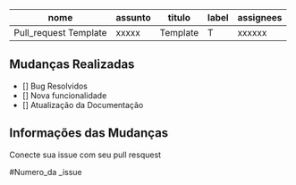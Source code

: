
| nome | assunto| titulo| label | assignees |
|------|------|------|------|-----|
| Pull_request Template | xxxxx | Template | T | xxxxxx  | 


## Mudanças Realizadas

- [] Bug Resolvidos
- [] Nova funcionalidade
- [] Atualização da Documentação

## Informações  das Mudanças

Conecte sua issue com seu pull resquest

#Numero_da _issue
